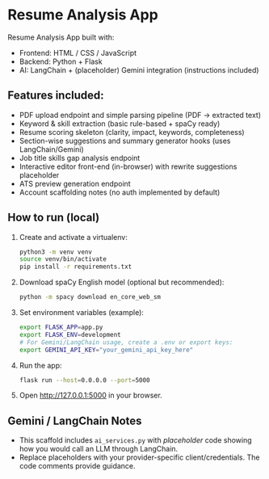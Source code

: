 # Resume Analysis App

Resume Analysis App built with:
- Frontend: HTML / CSS / JavaScript
- Backend: Python + Flask
- AI: LangChain + (placeholder) Gemini integration (instructions included)

## Features included:
- PDF upload endpoint and simple parsing pipeline (PDF -> extracted text)
- Keyword & skill extraction (basic rule-based + spaCy ready)
- Resume scoring skeleton (clarity, impact, keywords, completeness)
- Section-wise suggestions and summary generator hooks (uses LangChain/Gemini)
- Job title skills gap analysis endpoint
- Interactive editor front-end (in-browser) with rewrite suggestions placeholder
- ATS preview generation endpoint
- Account scaffolding notes (no auth implemented by default)

## How to run (local)
1. Create and activate a virtualenv:
   ```bash
   python3 -m venv venv
   source venv/bin/activate
   pip install -r requirements.txt
   ```
2. Download spaCy English model (optional but recommended):
   ```bash
   python -m spacy download en_core_web_sm
   ```
3. Set environment variables (example):
   ```bash
   export FLASK_APP=app.py
   export FLASK_ENV=development
   # For Gemini/LangChain usage, create a .env or export keys:
   export GEMINI_API_KEY="your_gemini_api_key_here"
   ```
4. Run the app:
   ```bash
   flask run --host=0.0.0.0 --port=5000
   ```
5. Open http://127.0.0.1:5000 in your browser.

## Gemini / LangChain Notes
- This scaffold includes `ai_services.py` with *placeholder* code showing how you would call an LLM through LangChain.
- Replace placeholders with your provider-specific client/credentials. The code comments provide guidance.

